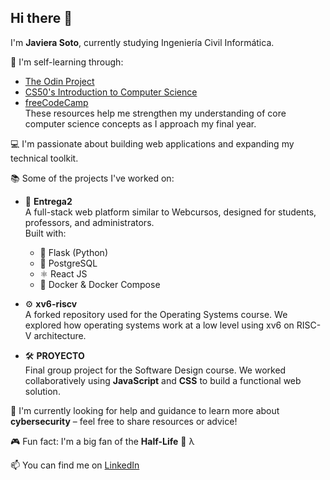 ## Hi there 👋

I'm **Javiera Soto**, currently studying Ingeniería Civil Informática.


🧠 I'm self-learning through:
- [The Odin Project](https://www.theodinproject.com)
- [CS50's Introduction to Computer Science](https://cs50.harvard.edu/x/)
- [freeCodeCamp](https://www.freecodecamp.org/learn/)  
These resources help me strengthen my understanding of core computer science concepts as I approach my final year.

💻 I'm passionate about building web applications and expanding my technical toolkit.

📚 Some of the projects I've worked on:

- 🧩 **Entrega2**  
  A full-stack web platform similar to Webcursos, designed for students, professors, and administrators.  
  Built with:
  - 🐍 Flask (Python)  
  - 🐘 PostgreSQL  
  - ⚛️ React JS  
  - 🐳 Docker & Docker Compose

- ⚙️ **xv6-riscv**  
  A forked repository used for the Operating Systems course. We explored how operating systems work at a low level using xv6 on RISC-V architecture.

- 🛠️ **PROYECTO**  
  Final group project for the Software Design course. We worked collaboratively using **JavaScript** and **CSS** to build a functional web solution.

🔐 I'm currently looking for help and guidance to learn more about **cybersecurity** – feel free to share resources or advice!

🎮 Fun fact: I'm a big fan of the **Half-Life** 🦯 λ 

📫 You can find me on [LinkedIn](https://www.linkedin.com/in/javiera-soto-carmona-354a852b8/)

